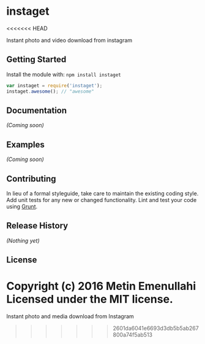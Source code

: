# instaget
<<<<<<< HEAD

Instant photo and video download from instagram

## Getting Started
Install the module with: `npm install instaget`

```javascript
var instaget = require('instaget');
instaget.awesome(); // "awesome"
```

## Documentation
_(Coming soon)_

## Examples
_(Coming soon)_

## Contributing
In lieu of a formal styleguide, take care to maintain the existing coding style. Add unit tests for any new or changed functionality. Lint and test your code using [Grunt](http://gruntjs.com/).

## Release History
_(Nothing yet)_

## License
Copyright (c) 2016 Metin Emenullahi  
Licensed under the MIT license.
=======
Instant photo and media download from Instagram
>>>>>>> 2601da6041e6693d3db5b5ab267800a74f5ab513
